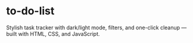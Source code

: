 # to-do-list
Stylish task tracker with dark/light mode, filters, and one-click cleanup — built with HTML, CSS, and JavaScript.
